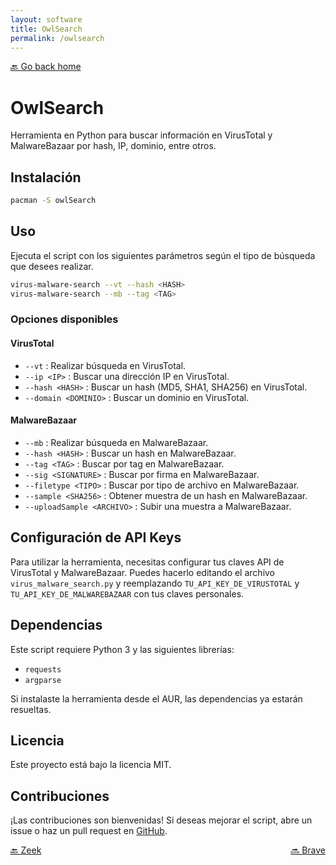 ```yaml
---
layout: software
title: OwlSearch
permalink: /owlsearch
---
```


[🔙 Go back home](/)

# OwlSearch

Herramienta en Python para buscar información en VirusTotal y MalwareBazaar por hash, IP, dominio, entre otros.

## Instalación

```sh
pacman -S owlSearch
```

## Uso

Ejecuta el script con los siguientes parámetros según el tipo de búsqueda que desees realizar.

```sh
virus-malware-search --vt --hash <HASH>
virus-malware-search --mb --tag <TAG>
```

### Opciones disponibles

#### VirusTotal
- `--vt` : Realizar búsqueda en VirusTotal.
- `--ip <IP>` : Buscar una dirección IP en VirusTotal.
- `--hash <HASH>` : Buscar un hash (MD5, SHA1, SHA256) en VirusTotal.
- `--domain <DOMINIO>` : Buscar un dominio en VirusTotal.

#### MalwareBazaar
- `--mb` : Realizar búsqueda en MalwareBazaar.
- `--hash <HASH>` : Buscar un hash en MalwareBazaar.
- `--tag <TAG>` : Buscar por tag en MalwareBazaar.
- `--sig <SIGNATURE>` : Buscar por firma en MalwareBazaar.
- `--filetype <TIPO>` : Buscar por tipo de archivo en MalwareBazaar.
- `--sample <SHA256>` : Obtener muestra de un hash en MalwareBazaar.
- `--uploadSample <ARCHIVO>` : Subir una muestra a MalwareBazaar.

## Configuración de API Keys

Para utilizar la herramienta, necesitas configurar tus claves API de VirusTotal y MalwareBazaar. Puedes hacerlo editando el archivo `virus_malware_search.py` y reemplazando `TU_API_KEY_DE_VIRUSTOTAL` y `TU_API_KEY_DE_MALWAREBAZAAR` con tus claves personales.

## Dependencias

Este script requiere Python 3 y las siguientes librerías:
- `requests`
- `argparse`

Si instalaste la herramienta desde el AUR, las dependencias ya estarán resueltas.

## Licencia

Este proyecto está bajo la licencia MIT.

## Contribuciones

¡Las contribuciones son bienvenidas! Si deseas mejorar el script, abre un issue o haz un pull request en [GitHub](https://github.com/Leku2020/owlArchRepo/tree/main/ownSoftware/OwlSearch).

<div style="display: flex; justify-content: space-between;">
  <a href="zeek">🔙 Zeek</a>
  <a href="brave">🔜 Brave</a>
</div>